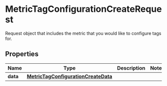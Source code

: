 

# MetricTagConfigurationCreateRequest

Request object that includes the metric that you would like to configure tags for.
## Properties

Name | Type | Description | Notes
------------ | ------------- | ------------- | -------------
**data** | [**MetricTagConfigurationCreateData**](MetricTagConfigurationCreateData.md) |  | 



